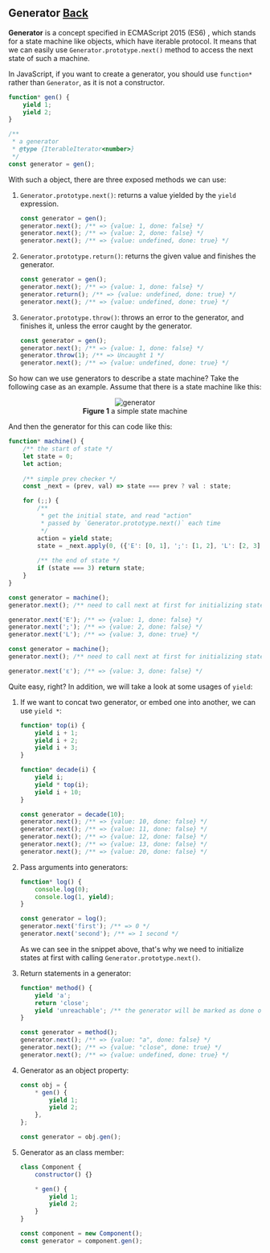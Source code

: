 ## Generator [Back](../JavaScript.md)

**Generator** is a concept specified in ECMAScript 2015 (ES6) , which stands for a state machine like objects, which have iterable protocol. It means that we can easily use `Generator.prototype.next()` method to access the next state of such a machine.

In JavaScript, if you want to create a generator, you should use `function*` rather than `Generator`, as it is not a constructor.

```js
function* gen() {
	yield 1;
	yield 2;
}

/**
 * a generator
 * @type {IterableIterator<number>}
 */
const generator = gen();
```

With such a object, there are three exposed methods we can use:

1. `Generator.prototype.next()`: returns a value yielded by the `yield` expression.
    ```js
    const generator = gen();
    generator.next(); /** => {value: 1, done: false} */
    generator.next(); /** => {value: 2, done: false} */
    generator.next(); /** => {value: undefined, done: true} */
    ```

2. `Generator.prototype.return()`: returns the given value and finishes the generator.
    ```js
    const generator = gen();
    generator.next(); /** => {value: 1, done: false} */
    generator.return(); /** => {value: undefined, done: true} */
    generator.next(); /** => {value: undefined, done: true} */
    ```

3. `Generator.prototype.throw()`: throws an error to the generator, and finishes it, unless the error caught by the generator.
    ```js
    const generator = gen();
    generator.next(); /** => {value: 1, done: false} */
    generator.throw(1); /** => Uncaught 1 */
    generator.next(); /** => {value: undefined, done: true} */
    ```

So how can we use generators to describe a state machine? Take the following case as an example. Assume that there is a state machine like this:

<p>
<figure align="center">
    <img src="./state.png" alt="generator" />
    <figcaption><strong>Figure 1</strong> a simple state machine</figcaption>
</figure>
</p>

And then the generator for this can code like this:

```js
function* machine() {
	/** the start of state */
	let state = 0;
	let action;
	
	/** simple prev checker */
	const _next = (prev, val) => state === prev ? val : state;

	for (;;) {
		/**
		 * get the initial state, and read "action"
		 * passed by `Generator.prototype.next()` each time
		 */
		action = yield state;
		state = _next.apply(0, ({'E': [0, 1], ';': [1, 2], 'L': [2, 3], 'ε': [0, 3]})[action]);
		
		/** the end of state */
		if (state === 3) return state;
	}
}
```

```js
const generator = machine();
generator.next(); /** need to call next at first for initializing states */

generator.next('E'); /** => {value: 1, done: false} */
generator.next(';'); /** => {value: 2, done: false} */
generator.next('L'); /** => {value: 3, done: true} */
```

```js
const generator = machine();
generator.next(); /** need to call next at first for initializing states */

generator.next('ε'); /** => {value: 3, done: false} */
```

Quite easy, right? In addition, we will take a look at some usages of `yield`:

1. If we want to concat two generator, or embed one into another, we can use `yield *`:
    ```js
    function* top(i) {
	    yield i + 1;
	    yield i + 2;
	    yield i + 3;
    }
    
    function* decade(i) {
	    yield i;
	    yield * top(i);
	    yield i + 10;
    }
    
    const generator = decade(10);
    generator.next(); /** => {value: 10, done: false} */
    generator.next(); /** => {value: 11, done: false} */
    generator.next(); /** => {value: 12, done: false} */
    generator.next(); /** => {value: 13, done: false} */
    generator.next(); /** => {value: 20, done: false} */
    ```

2. Pass arguments into generators:
    ```js
    function* log() {
        console.log(0);	
        console.log(1, yield);	
    }
    
    const generator = log();
    generator.next('first'); /** => 0 */
    generator.next('second'); /** => 1 second */
    ```

    As we can see in the snippet above, that's why we need to initialize states at first with calling `Generator.prototype.next()`.

3. Return statements in a generator:
    ```js
    function* method() {
	    yield 'a';
	    return 'close';
	    yield 'unreachable'; /** the generator will be marked as done once it returns */
    }
    
    const generator = method();
    generator.next(); /** => {value: "a", done: false} */
    generator.next(); /** => {value: "close", done: true} */
    generator.next(); /** => {value: undefined, done: true} */
    ```

4. Generator as an object property:
    ```js
    const obj = {
	    * gen() {
	    	yield 1;
	    	yield 2;
	    },
    };

    const generator = obj.gen();
    ```

5. Generator as an class member:
    ```js
    class Component {
	    constructor() {}

	    * gen() {
	    	yield 1;
	    	yield 2;
	    }
    }
    
    const component = new Component();
    const generator = component.gen();
    ```
